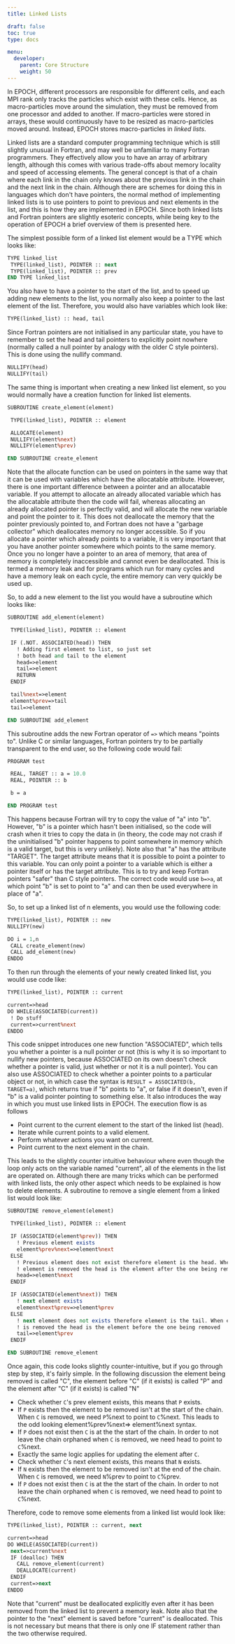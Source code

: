```yaml
---
title: Linked Lists

draft: false
toc: true
type: docs

menu:
  developer:
    parent: Core Structure
    weight: 50
---
```


In EPOCH, different processors are responsible for different cells, and each 
MPI rank only tracks the particles which exist with these cells. Hence, as
macro-particles move around the simulation, they must be removed from one
processor and added to another. If macro-particles were stored in arrays, these 
would continuously have to be resized as macro-particles moved around. Instead, 
EPOCH stores macro-particles in _linked lists_.

Linked lists are a standard computer programming technique which is still
slightly unusual in Fortran, and may well be unfamiliar to many Fortran
programmers. They effectively allow you to have an array of arbitrary length,
although this comes with various trade-offs about memory locality and speed of
accessing elements. The general concept is that of a chain where each link in
the chain only knows about the previous link in the chain and the next link in
the chain. Although there are schemes for doing this in languages which don't
have pointers, the normal method of implementing linked lists is to use
pointers to point to previous and next elements in the list, and this is how
they are implemented in EPOCH. Since both linked lists and Fortran pointers
are slightly esoteric concepts, while being key to the operation of EPOCH a
brief overview of them is presented here. 

The simplest possible form of a linked list element would be a TYPE which
looks like:
 ```perl
TYPE linked_list
  TYPE(linked_list), POINTER :: next
  TYPE(linked_list), POINTER :: prev
END TYPE linked_list
 ```

You also have to have a pointer to the start of the list, and to speed up
adding new elements to the list, you normally also keep a pointer to the
last element of the list. Therefore, you would also have variables which look
like:
 ```perl
TYPE(linked_list) :: head, tail
 ```

Since Fortran pointers are not initialised in any particular state, you have
to remember to set the head and tail pointers to explicitly point nowhere
(normally called a null pointer by analogy with the older C style
pointers). This is done using the nullify command.
 ```perl
NULLIFY(head)
NULLIFY(tail)
 ```

The same thing is important when creating a new linked list element, so you
would normally have a creation function for linked list elements.
 ```perl
SUBROUTINE create_element(element)

  TYPE(linked_list), POINTER :: element

  ALLOCATE(element)
  NULLIFY(element%next)
  NULLIFY(element%prev)

END SUBROUTINE create_element
 ```
Note that the allocate function can be used on pointers in the same way that
it can be used with variables which have the allocatable attribute. However,
there is one important difference between a pointer and an allocatable
variable. If you attempt to allocate an already allocated variable which has
the allocatable attribute then the code will fail, whereas allocating an
already allocated pointer is perfectly valid, and will allocate the new
variable and point the pointer to it. This does not deallocate the memory that
the pointer previously pointed to, and Fortran does not have a "garbage
collector" which deallocates memory no longer accessible. So if you
allocate a pointer which already points to a variable, it is very important
that you have another pointer somewhere which points to the same memory. Once
you no longer have a pointer to an area of memory, that area of memory is
completely inaccessible and cannot even be deallocated. This is termed a
memory leak and for programs which run for many cycles and have a memory leak
on each cycle, the entire memory can very quickly be used up.

So, to add a new element to the list you would have a subroutine which looks
like:
 ```perl
SUBROUTINE add_element(element)

  TYPE(linked_list), POINTER :: element

  IF (.NOT. ASSOCIATED(head)) THEN
    ! Adding first element to list, so just set
    ! both head and tail to the element
    head=>element
    tail=>element
    RETURN
  ENDIF

  tail%next=>element
  element%prev=>tail
  tail=>element

END SUBROUTINE add_element
 ```
This subroutine adds the new Fortran operator of `=>` which means "points
to". Unlike C or similar languages, Fortran pointers try to be partially
transparent to the end user, so the following code would fail:
 ```perl
PROGRAM test

  REAL, TARGET :: a = 10.0
  REAL, POINTER :: b

  b = a

END PROGRAM test
 ```

This happens because Fortran will try to copy the value of "a" into "b".
However, "b" is a pointer which hasn't been initialised, so the code will
crash when it tries to copy the data in (in theory, the code may not crash if
the uninitialised "b" pointer happens to point somewhere in memory which is
a valid target, but this is very unlikely). Note also that "a" has the
attribute "TARGET". The target attribute means that it is possible to point
a pointer to this variable. You can only point a pointer to a variable which
is either a pointer itself or has the target attribute. This is to try and
keep Fortran pointers "safer" than C style pointers. The correct code would
use `b=>a`, at which point "b" is set to point to "a" and
can then be used everywhere in place of "a".

So, to set up a linked list of n elements, you would use the following code:
 ```perl
TYPE(linked_list), POINTER :: new
NULLIFY(new)

DO i = 1,n
  CALL create_element(new)
  CALL add_element(new)
ENDDO
 ```

To then run through the elements of your newly created linked list, you would
use code like:
 ```perl
TYPE(linked_list), POINTER :: current

current=>head
DO WHILE(ASSOCIATED(current))
  ! Do stuff
  current=>current%next
ENDDO
 ```

This code snippet introduces one new function "ASSOCIATED", which tells you
whether a pointer is a null pointer or not (this is why it is so important to
nullify new pointers, because ASSOCIATED on its own doesn't check whether a
pointer is valid, just whether or not it is a null pointer). You can also use
ASSOCIATED to check whether a pointer points to a particular object or not, in
which case the syntax is `RESULT = ASSOCIATED(b, TARGET=a)`, which
returns true if "b" points to "a", or false if it doesn't, even if "b"
is a valid pointer pointing to something else. It also introduces the way in
which you must use linked lists in EPOCH. The execution flow is as follows
 
-  Point current to the current element to the start of the linked list
  (head).
-  Iterate while current points to a valid element.
-  Perform whatever actions you want on current.
-  Point current to the next element in the chain.
  
This leads to the slightly counter intuitive behaviour where even though the
loop only acts on the variable named "current", all of the elements in the
list are operated on. Although there are many tricks which can be performed
with linked lists, the only other aspect which needs to be explained is how
to delete elements. A subroutine to remove a single element from a linked list
would look like:
 ```perl
SUBROUTINE remove_element(element)

  TYPE(linked_list), POINTER :: element

  IF (ASSOCIATED(element%prev)) THEN
    ! Previous element exists
    element%prev%next=>element%next
  ELSE
    ! Previous element does not exist therefore element is the head. When
    ! element is removed the head is the element after the one being removed
    head=>element%next
  ENDIF

  IF (ASSOCIATED(element%next)) THEN
    ! next element exists
    element%next%prev=>element%prev
  ELSE
    ! next element does not exists therefore element is the tail. When element
    ! is removed the head is the element before the one being removed
    tail=>element%prev
  ENDIF

END SUBROUTINE remove_element
 ```

Once again, this code looks slightly counter-intuitive, but if you go through
step by step, it's fairly simple. In the following discussion the element
being removed is called "C", the element before "C" (if it exists) is
called "P" and the element after "C" (if it exists) is called "N"
 
-  Check whether `C`'s prev element exists, this means that
  `P` exists.
-  If `P` exists then the element to be removed isn't at the
  start of the chain. When `C` is removed, we need
  `P`\%next to point to `C`\%next. This leads to the odd
  looking element\%prev\%next=> element\%next syntax.
-  If `P` does not exist then `C` is at the the start
  of the chain. In order to not leave the chain orphaned when `C`
  is removed, we need head to point to `C`\%next.
-  Exactly the same logic applies for updating the element after
  `C`.
-  Check whether `C`'s next element exists, this means that
  `N` exists.
-  If `N` exists then the element to be removed isn't at the end
  of the chain. When `C` is removed, we need `N`\%prev
  to point to `C`\%prev.
-  If `P` does not exist then `C` is at the the start
  of the chain. In order to not leave the chain orphaned when `C`
  is removed, we need head to point to `C`\%next.
  

Therefore, code to remove some elements from a linked list would look like:
 ```perl
TYPE(linked_list), POINTER :: current, next

current=>head
DO WHILE(ASSOCIATED(current))
  next=>current%next
  IF (dealloc) THEN
    CALL remove_element(current)
    DEALLOCATE(current)
  ENDIF
  current=>next
ENDDO
 ```
Note that "current" must be deallocated explicitly even after it has been
removed from the linked list to prevent a memory leak. Note also that the
pointer to the "next" element is saved before "current" is deallocated.
This is not necessary but means that there is only one IF statement rather
than the two otherwise required.